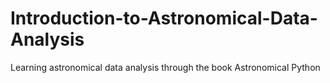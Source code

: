 # Introduction-to-Astronomical-Data-Analysis
Learning astronomical data analysis through the book Astronomical Python
